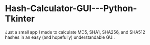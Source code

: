 # Hash-Calculator-GUI---Python-Tkinter
Just a small app I made to calculate MD5, SHA1, SHA256, and SHA512 hashes in an easy (and hopefully) understandable GUI.
